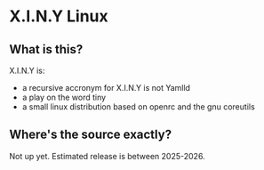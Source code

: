 # X.I.N.Y Linux

## What is this?
X.I.N.Y is:

- a recursive accronym for X.I.N.Y is not Yamlld
- a play on the word tiny
- a small linux distribution based on openrc and the gnu coreutils

## Where's the source exactly?
Not up yet. Estimated release is between 2025-2026.
